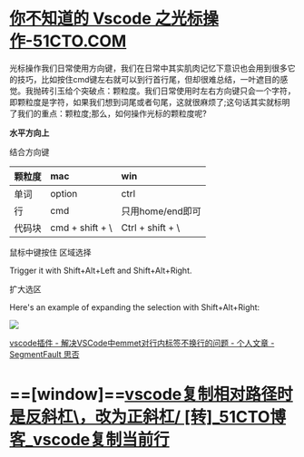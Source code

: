 # [你不知道的 Vscode 之光标操作-51CTO.COM](https://www.51cto.com/article/689632.html)

光标操作我们日常使用方向键，我们在日常中其实肌肉记忆下意识也会用到很多它的技巧，比如按住cmd键左右就可以到行首行尾，但却很难总结，一叶遮目的感觉。我抛砖引玉给个突破点：颗粒度。我们日常使用时左右方向键只会一个字符，即颗粒度是字符，如果我们想到词尾或者句尾，这就很麻烦了;这句话其实就标明了我们的重点：颗粒度;那么，如何操作光标的颗粒度呢?

**水平方向上**

结合方向键 

| 颗粒度 | mac             | win              |
| :----- | :-------------- | :--------------- |
| 单词   | option          | ctrl             |
| 行     | cmd             | 只用home/end即可 |
| 代码块 | cmd + shift + \ | Ctrl + shift + \ |

鼠标中键按住 区域选择

Trigger it with Shift+Alt+Left and Shift+Alt+Right.

扩大选区

Here's an example of expanding the selection with Shift+Alt+Right:

![](https://code.visualstudio.com/assets/docs/editor/codebasics/expandselection.gif)

[vscode插件 - 解决VSCode中emmet对行内标签不换行的问题 - 个人文章 - SegmentFault 思否](https://segmentfault.com/a/1190000040200595)

# ==[window]==[vscode复制相对路径时是反斜杠\，改为正斜杠/ [转]\_51CTO博客\_vscode复制当前行](https://blog.51cto.com/u_15770151/6101042)